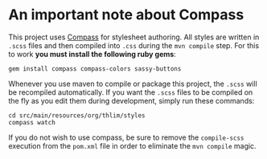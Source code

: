 # An important note about Compass

This project uses [Compass][1] for stylesheet authoring. All styles are written in `.scss` files
and then compiled into `.css` during the `mvn compile` step. For this to work **you must install
the following ruby gems**:

    gem install compass compass-colors sassy-buttons

Whenever you use maven to compile or package this project, the `.scss` will be recompiled
automatically. If you want the `.scss` files to be compiled on the fly as you edit them during
development, simply run these commands:

    cd src/main/resources/org/thlim/styles
    compass watch

If you do not wish to use compass, be sure to remove the `compile-scss` execution from the
`pom.xml` file in order to eliminate the `mvn compile` magic.

[1]:http://compass-style.org/

